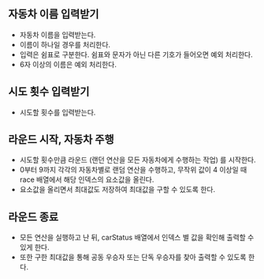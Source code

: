 ## 자동차 이름 입력받기

- 자동차 이름을 입력받는다.
- 이름이 하나일 경우를 처리한다.
- 입력은 쉼표로 구분한다. 쉼표와 문자가 아닌 다른 기호가 들어오면 예외 처리한다.
- 6자 이상의 이름은 예외 처리한다.

## 시도 횟수 입력받기

- 시도할 횟수를 입력받는다.

## 라운드 시작, 자동차 주행

- 시도할 횟수만큼 라운드 (랜던 연산을 모든 자동차에게 수행하는 작업) 를 시작한다.
- 0부터 9까지 각각의 자동차별로 랜덤 연산을 수행하고, 무작위 값이 4 이상일 때 race 배열에서 해당 인덱스의 요소값을 올린다.
- 요소값을 올리면서 최대값도 저장하여 최대값을 구할 수 있도록 한다.

## 라운드 종료

- 모든 연산을 실행하고 난 뒤, carStatus 배열에서 인덱스 별 값을 확인해 출력할 수 있게 한다.
- 또한 구한 최대값을 통해 공동 우승자 또는 단독 우승자를 찾아 출력할 수 있도록 한다.
